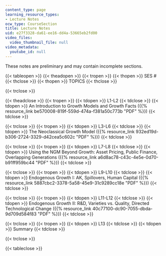 ```yaml
---
content_type: page
learning_resource_types:
- Lecture Notes
ocw_type: CourseSection
title: Lecture Notes
uid: e27f3328-da61-ee16-dd4a-53665eb2fd00
video_files:
  video_thumbnail_file: null
video_metadata:
  youtube_id: null
---
```


These notes are preliminary and may contain incomplete sections.

{{< tableopen >}}
{{< theadopen >}}
{{< tropen >}}
{{< thopen >}}
SES #
{{< thclose >}}
{{< thopen >}}
TOPICS
{{< thclose >}}

{{< trclose >}}

{{< theadclose >}}
{{< tropen >}}
{{< tdopen >}}
L1-L2
{{< tdclose >}}
{{< tdopen >}}
An Introduction to Growth Models and Growth Facts ({{% resource_link be570008-819f-559d-474a-f381a50c773b "PDF" %}})
{{< tdclose >}}

{{< trclose >}}
{{< tropen >}}
{{< tdopen >}}
L3-L6
{{< tdclose >}}
{{< tdopen >}}
The Neoclassical Growth Model ({{% resource_link 932ed19d-b306-2724-3329-d42cea5c602c "PDF" %}})
{{< tdclose >}}

{{< trclose >}}
{{< tropen >}}
{{< tdopen >}}
L7-L8
{{< tdclose >}}
{{< tdopen >}}
Using the NGM Beyond Growth: Asset Pricing, Public Finance, Overlapping Generations ({{% resource_link a6d8ac78-c43c-4e5e-0d70-b91ff959bc44 "PDF" %}})
{{< tdclose >}}

{{< trclose >}}
{{< tropen >}}
{{< tdopen >}}
L9-L10
{{< tdclose >}}
{{< tdopen >}}
Endogenous Growth I: AK, Spillovers, Human Capital ({{% resource_link 5887cbc2-3378-5a58-45e9-31c9289cc18e "PDF" %}})
{{< tdclose >}}

{{< trclose >}}
{{< tropen >}}
{{< tdopen >}}
L11-L12
{{< tdclose >}}
{{< tdopen >}}
Endogenous Growth II: R&D, Varieties vs. Quality, Directed Technological Change ({{% resource_link 40c77100-dc90-7055-dbda-9d709d584f83 "PDF" %}})
{{< tdclose >}}

{{< trclose >}}
{{< tropen >}}
{{< tdopen >}}
L13
{{< tdclose >}}
{{< tdopen >}}
Summary
{{< tdclose >}}

{{< trclose >}}

{{< tableclose >}}